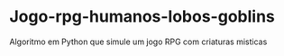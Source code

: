 # Jogo-rpg-humanos-lobos-goblins
 Algoritmo em Python que simule um jogo RPG com criaturas misticas 
